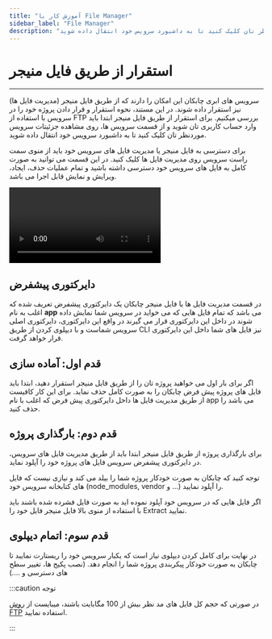 ```yaml
---
title: "آموزش کار با File Manager"
sidebar_label: "File Manager"
description: "سرویس های ابری چابکان این امکان را دارند که از طریق فایل منیجر (مدیریت فایل ها) نیز استقرار داده شوند. برای استقرار از طریق فایل منیجر ابتدا باید وارد حساب کاربری تان شوید و از قسمت سرویس ها، روی مشاهده جزئیتات سرویس موردنظر تان کلیک کنید تا به داشبورد سرویس خود انتقال داده شوید."
---
```


# استقرار از طریق فایل منیجر
---

سرویس های ابری چابکان این امکان را دارند که از طریق فایل منیجر (مدیریت فایل ها) نیز استقرار داده شوند. در این مستند، نحوه استقرار و قرار دادن پروژه خود را در سرویس با استفاده از FTP بررسی میکنیم. برای استقرار از طریق فایل منیجر ابتدا باید وارد حساب کاربری تان شوید و از قسمت سرویس ها، روی مشاهده جزئیتات سرویس موردنظر تان کلیک کنید تا به داشبورد سرویس خود انتقال داده شوید.

برای دسترسی به فایل منیجر یا مدیریت فایل های سرویس خود باید از منوی سمت راست سرویس روی مدیریت فایل ها کلیک کنید. در این قسمت می توانید به صورت کامل به فایل های سرویس خود دسترسی داشته باشید و تمام عملیات حذف، ایجاد، ویرایش و نمایش قابل اجرا می باشد.

<video controls width="300">
  <source src="https://s1.chabokan.net/docs/videos/deploy-filemanager.mp4" />
</video>


## دایرکتوری پیشفرض

در قسمت مدیریت فایل ها یا فایل منیجر چابکان یک دایرکتوری پیشفرض تعریف شده که اغلب به نام **app** می باشد که تمام فایل هایی که می خواید در سرویس شما نمایش داده شوند در داخل این دایرکتوری قرار می گیرند در واقع این دایرکتوری، دایرکتوری اصلی سرویس شماست و با دیپلوی کردن از طریق CLI نیز فایل های شما داخل این دایرکتوری قرار خواهد گرفت.

## قدم اول: آماده سازی

اگر برای بار اول می خواهید پروژه تان را از طریق فایل منیجر استقرار دهید، ابتدا باید فایل های پروژه پیش فرض چابکان را به صورت کامل حذف نماید. برای این کار کافیست از طریق مدیریت فایل ها داخل دایرکتوری پیش فرض که اغلب با نام app می باشد را حذف کنید.

## قدم دوم: بارگذاری پروژه

برای بارگذاری پروژه از طریق فایل منیجر ابتدا باید از طریق مدیریت فایل های سرویس، در دایرکتوری پیشفرض سرویس فایل های پروژه خود را آپلود نماید.

توجه کنید که چابکان به صورت خودکار پروژه شما را بیلد می کند و نیازی نیست که فایل های کتابخانه سرویس خود (node\_modules, vendor و ...) را آپلود نمایید.

اگر فایل هایی که در سرویس خود آپلود نموده اید به صورت فایل فشرده شده باشند باید با استفاده از منوی بالا فایل منیجر فایل خود را Extract نمایید.

## قدم سوم: اتمام دیپلوی

در نهایت برای کامل کردن دیپلوی نیاز است که یکبار سرویس خود را ریستارت نمایید تا چابکان به صورت خودکار پیکربندی پروژه شما را انجام دهد. (نصب پکیج ها، تغییر سطح های دسترسی و ….)

:::caution توجه

در صورتی که حجم کل فایل های مد نظر بیش از 100 مگابایت باشند، میبایست از [روش FTP](https://docs.chabokan.net/deploy/ftp/) استفاده نمایید.

:::
